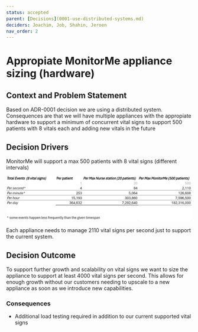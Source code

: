 ```yaml
---
status: accepted
parent: [Decisions](0001-use-distributed-systems.md)
deciders: Joachim, Job, Shahin, Jeroen
nav_order: 2
---
```


# Appropiate MonitorMe appliance sizing (hardware)


## Context and Problem Statement

Based on ADR-0001 decision we are using a distributed system. Consequences are that we will have multiple appliances with the appropiate hardware to support a minimum of concurrent vital signs to support 500 patients with 8 vitals each and adding new vitals in the future

<!-- This is an optional element. Feel free to remove. -->
## Decision Drivers

MonitorMe will support a max 500 patients with 8 vital signs (different intervals)

![Vitalsign Count](/Resources/vitalsigns-incoming-signal-count.PNG)

Each appliance needs to manage 2110 vital signs per second just to support the current system.


## Decision Outcome

To support further growth and scalability on vital signs we want to size the appliance to support at least 4000 vital signs per second.
This allows for enough growth without our customers needing to upscale to a new appliance as soon as we introduce new capabilities.

<!-- This is an optional element. Feel free to remove. -->
### Consequences

* Additional load testing required in addition to our current supported vital signs
